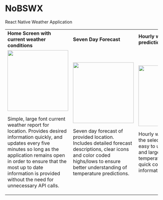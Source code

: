 # NoBSWX
React Native Weather Application



<table>
  <tr>
    <td><strong>Home Screen with current weather conditions</strong></td>
     <td><strong>Seven Day Forecast</strong></td>
     <td><strong>Hourly weather predictions</strong></td>
    <td><strong>Map with precipitation and cloud coverage</strong></td>
    <td><strong>Location Change with persistent saved locations to device</strong></td>
  </tr>
  <tr>
    <td><img src="https://user-images.githubusercontent.com/102747919/234758793-27c91a33-910b-4631-a8bf-63f4fca4ba4e.png" width=200 ><p >Simple, large font current weather report for location. Provides desired information quickly, and updates every five minutes so long as the application remains open in order to ensure that the most up to date information is provided without the need for unnecessary API calls.</p></td>
    <td><img src="https://user-images.githubusercontent.com/102747919/234762113-127fe9e0-e6fd-46d2-9e2f-15be3d9a5463.png" width=200 ><p>Seven day forecast of provided location. Includes detailed forecast descriptions, clear icons and color coded highs/lows to ensure better understanding of temperature predictions.</p></td>
    <td><img src="https://user-images.githubusercontent.com/102747919/234762121-f3bf6812-c513-4f45-85ac-7f99470928bf.png" width=200 ><p>Hourly weather reports for the selected location with easy to understand icons and large font temperatures to ensure quick consumption of information to the user.</p></td>
    <td><img src="https://user-images.githubusercontent.com/102747919/234762048-d297d6dd-0736-4d40-9cf4-5902226f615a.png" width=200 ><p>Map overview of cloud and precipitation. Utilizes Apple Maps and Google Maps on respective devices.</p></td>
    <td><img src="https://user-images.githubusercontent.com/102747919/235264116-4acf63f8-23bd-4933-9350-4d990961e140.png" width=200 ><p>Component that allows the user to manually change the location of the weather information utilizing location zipcode. Locations are saved to the device to allow persistent saved location list.</p></td>
  </tr>
 </table>
